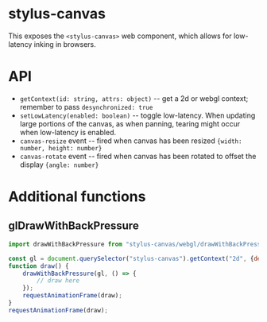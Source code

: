# stylus-canvas

This exposes the `<stylus-canvas>` web component, which allows for low-latency inking in browsers.

# API

* `getContext(id: string, attrs: object)` -- get a 2d or webgl context; remember to pass `desynchronized: true`
* `setLowLatency(enabled: boolean)` -- toggle low-latency. When updating large portions of the canvas, as when panning, tearing might occur when low-latency is enabled.
* `canvas-resize` event -- fired when canvas has been resized `{width: number, height: number}`
* `canvas-rotate` event -- fired when canvas has been rotated to offset the display `{angle: number}`

# Additional functions

## glDrawWithBackPressure

```js
import drawWithBackPressure from "stylus-canvas/webgl/drawWithBackPressure";

const gl = document.querySelector("stylus-canvas").getContext("2d", {desynchronized: true});
function draw() {
    drawWithBackPressure(gl, () => {
        // draw here
    });
    requestAnimationFrame(draw);
}
requestAnimationFrame(draw);
```